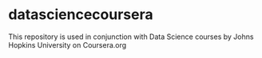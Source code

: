 # datasciencecoursera
This repository is used in conjunction with Data Science courses by Johns Hopkins University on Coursera.org
